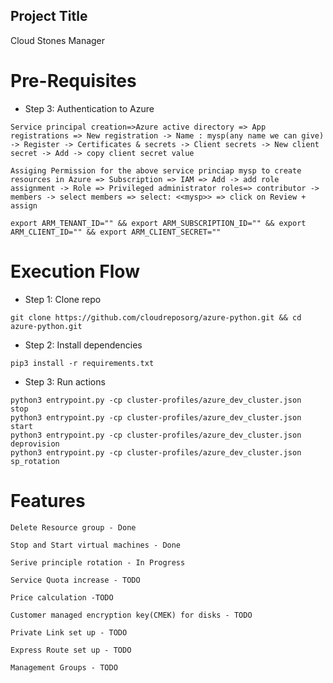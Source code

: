 Project Title
--------------
Cloud Stones Manager

# Pre-Requisites
* Step 3: Authentication to Azure
```
Service principal creation=>Azure active directory => App registrations => New registration -> Name : mysp(any name we can give) -> Register -> Certificates & secrets -> Client secrets -> New client secret -> Add -> copy client secret value
```
```
Assiging Permission for the above service princiap mysp to create resources in Azure => Subscription => IAM => Add -> add role assignment -> Role => Privileged administrator roles=> contributor -> members -> select members => select: <<mysp>> => click on Review + assign
```
```
export ARM_TENANT_ID="" && export ARM_SUBSCRIPTION_ID="" && export ARM_CLIENT_ID="" && export ARM_CLIENT_SECRET=""
```
# Execution Flow
* Step 1: Clone repo
```
git clone https://github.com/cloudreposorg/azure-python.git && cd azure-python.git
```
* Step 2: Install dependencies
```
pip3 install -r requirements.txt
```
* Step 3: Run actions
```
python3 entrypoint.py -cp cluster-profiles/azure_dev_cluster.json  stop
python3 entrypoint.py -cp cluster-profiles/azure_dev_cluster.json  start 
python3 entrypoint.py -cp cluster-profiles/azure_dev_cluster.json  deprovision
python3 entrypoint.py -cp cluster-profiles/azure_dev_cluster.json  sp_rotation
```
# Features
```
Delete Resource group - Done

Stop and Start virtual machines - Done

Serive principle rotation - In Progress

Service Quota increase - TODO

Price calculation -TODO

Customer managed encryption key(CMEK) for disks - TODO

Private Link set up - TODO

Express Route set up - TODO

Management Groups - TODO
```
